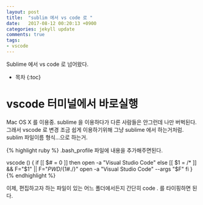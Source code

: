 ```yaml
---
layout: post
title:  "sublim 에서 vs code 로 "
date:   2017-08-12 00:20:13 +0900
categories: jekyll update
comments: true
tags:
- vscode
---
```


Sublime  에서 vs code 로 넘어왔다.
* 목차
{:toc}

# vscode 터미널에서 바로실행

Mac OS X 를 이용중. sublime 을 이용하다가 다른 사람들은 안그런데 나만 버벅된다. 
그래서 vscode 로 변경 조금 쉽게 이용하기위해  그냥 sublime 에서 하는거처럼. sublim 파일이름 형식...으로 하는거.

{% highlight ruby %}
 .bash_profile 파일에 내용을 추가해주면된다.

vscode () {
    if [[ $# = 0 ]]
    then
        open -a "Visual Studio Code"
    else
        [[ $1 = /* ]] && F="$1" || F="$PWD/${1#./}"
        open -a "Visual Studio Code" --args "$F"
    fi
} 
{% endhighlight %}

이제, 편집하고자 하는 파일이 있는 어느 폴더에서든지 간단히 code . 를 타이핑하면 된다.
